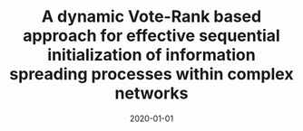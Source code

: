 ---
# Documentation: https://wowchemy.com/docs/managing-content/

title: A dynamic Vote-Rank based approach for effective sequential initialization
  of information spreading processes within complex networks
subtitle: ''
summary: ''
authors:
- Patryk Pazura
- Kamil Bortko
- Jarosław Jankowski
- Radosław W. Michalski
tags: []
categories: []
date: '2020-01-01'
lastmod: 2022-10-07T05:02:45Z
featured: false
draft: false

# Featured image
# To use, add an image named `featured.jpg/png` to your page's folder.
# Focal points: Smart, Center, TopLeft, Top, TopRight, Left, Right, BottomLeft, Bottom, BottomRight.
image:
  caption: ''
  focal_point: ''
  preview_only: false

# Projects (optional).
#   Associate this post with one or more of your projects.
#   Simply enter your project's folder or file name without extension.
#   E.g. `projects = ["internal-project"]` references `content/project/deep-learning/index.md`.
#   Otherwise, set `projects = []`.
projects: []
publishDate: '2022-10-07T05:02:44.564895Z'
publication_types:
- '1'
abstract: ''
publication: '*Computational Science - ICCS 2020 : 20th International Conference Amsterdam,
  the Netherlands, June 3-5, 2020 : proceedings. Pt. 1*'
links:
- name: URL
  url: https://link.springer.com/chapter/10.1007%2F978-3-030-50371-0_47
---